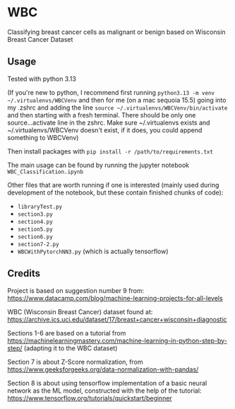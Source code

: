 # WBC

Classifying breast cancer cells as malignant or benign based on Wisconsin Breast Cancer Dataset

## Usage

Tested with python 3.13

(If you're new to python, I recommend first running `python3.13 -m venv ~/.virtualenvs/WBCVenv` and then for me (on a mac sequoia 15.5) going into my .zshrc and adding the line `source ~/.virtualenvs/WBCVenv/bin/activate` and then starting with a fresh terminal. There should be only one source...activate line in the zshrc. Make sure ~/.virtualenvs exists and ~/.virtualenvs/WBCVenv doesn't exist, if it does, you could append something to WBCVenv)

Then install packages with `pip install -r /path/to/requirements.txt`

The main usage can be found by running the jupyter notebook `WBC_Classification.ipynb`

Other files that are worth running if one is interested (mainly used during development of the notebook, but these contain finished chunks of code):

- `libraryTest.py`
- `section3.py`
- `section4.py`
- `section5.py`
- `section6.py`
- `section7-2.py`
- `WBCWithPytorchNN3.py` (which is actually tensorflow)

## Credits

Project is based on suggestion number 9 from: https://www.datacamp.com/blog/machine-learning-projects-for-all-levels

WBC (Wisconsin Breast Cancer) dataset found at: https://archive.ics.uci.edu/dataset/17/breast+cancer+wisconsin+diagnostic

Sections 1-6 are based on a tutorial from https://machinelearningmastery.com/machine-learning-in-python-step-by-step/
(adapting it to the WBC dataset)

Section 7 is about Z-Score normalization, from https://www.geeksforgeeks.org/data-normalization-with-pandas/

Section 8 is about using tensorflow implementation of a basic neural network as the ML model, constructed with the help of the tutorial: https://www.tensorflow.org/tutorials/quickstart/beginner